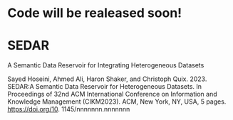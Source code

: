 # Code will be realeased soon!

# SEDAR
A Semantic Data Reservoir for Integrating Heterogeneous Datasets


Sayed Hoseini, Ahmed Ali, Haron Shaker, and Christoph Quix. 2023. SEDAR:A Semantic Data Reservoir for Heterogeneous Datasets. In Proceedings of 32nd ACM International Conference on Information and Knowledge Management (CIKM2023). ACM, New York, NY, USA, 5 pages. https://doi.org/10.
1145/nnnnnnn.nnnnnnn
